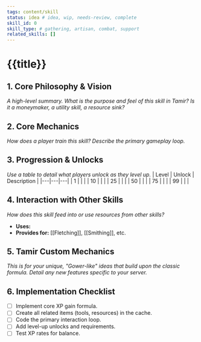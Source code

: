 ```yaml
---
tags: content/skill
status: idea # idea, wip, needs-review, complete
skill_id: 0
skill_type: # gathering, artisan, combat, support
related_skills: []
---
```


# {{title}}

## 1. Core Philosophy & Vision
*A high-level summary. What is the purpose and feel of this skill in Tamir? Is it a moneymaker, a utility skill, a resource sink?*

## 2. Core Mechanics
*How does a player train this skill? Describe the primary gameplay loop.*

## 3. Progression & Unlocks
*Use a table to detail what players unlock as they level up.*
| Level | Unlock | Description |
|---|---|---|
| 1 | | |
| 10 | | |
| 25 | | |
| 50 | | |
| 75 | | |
| 99 | | |

## 4. Interaction with Other Skills
*How does this skill feed into or use resources from other skills?*
- **Uses:**
- **Provides for:** [[Fletching]], [[Smithing]], etc.

## 5. Tamir Custom Mechanics
*This is for your unique, "Gower-like" ideas that build upon the classic formula. Detail any new features specific to your server.*

## 6. Implementation Checklist
- [ ] Implement core XP gain formula.
- [ ] Create all related items (tools, resources) in the cache.
- [ ] Code the primary interaction loop.
- [ ] Add level-up unlocks and requirements.
- [ ] Test XP rates for balance.